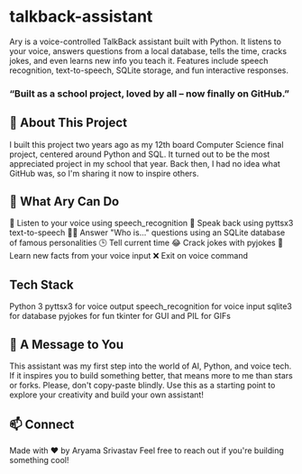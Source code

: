 # talkback-assistant
Ary is a voice-controlled TalkBack assistant built with Python. It listens to your voice, answers questions from a local database, tells the time, cracks jokes, and even learns new info you teach it. Features include speech recognition, text-to-speech, SQLite storage, and fun interactive responses.

### “Built as a school project, loved by all – now finally on GitHub.”

## 📜 About This Project
I built this project two years ago as my 12th board Computer Science final project, centered around Python and SQL. It turned out to be the most appreciated project in my school that year.
Back then, I had no idea what GitHub was, so I'm sharing it now to inspire others.

## 🧠 What Ary Can Do
🎤 Listen to your voice using speech_recognition
💬 Speak back using pyttsx3 text-to-speech
🧑‍💼 Answer "Who is..." questions using an SQLite database of famous personalities
🕒 Tell current time
😂 Crack jokes with pyjokes
🧠 Learn new facts from your voice input
❌ Exit on voice command

## Tech Stack
Python 3
pyttsx3 for voice output
speech_recognition for voice input
sqlite3 for database
pyjokes for fun
tkinter for GUI and PIL for GIFs

## 🙌 A Message to You
This assistant was my first step into the world of AI, Python, and voice tech. If it inspires you to build something better, that means more to me than stars or forks.
Please, don't copy-paste blindly. Use this as a starting point to explore your creativity and build your own assistant!

## 📫 Connect
Made with ❤️ by Aryama Srivastav
Feel free to reach out if you're building something cool!
